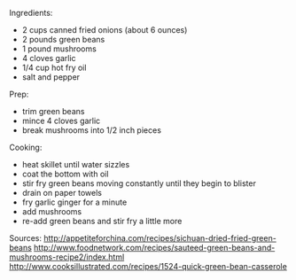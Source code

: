 Ingredients:
+ 2 cups canned fried onions (about 6 ounces)
+ 2 pounds green beans
+ 1 pound mushrooms
+ 4 cloves garlic
+ 1/4 cup hot fry oil
+ salt and pepper

Prep:
+ trim green beans
+ mince 4 cloves garlic
+ break mushrooms into 1/2 inch pieces

Cooking:
+ heat skillet until water sizzles
+ coat the bottom with oil
+ stir fry green beans moving constantly until they begin to blister
+ drain on paper towels
+ fry garlic ginger for a minute
+ add mushrooms
+ re-add green beans and stir fry a little more

Sources:
http://appetiteforchina.com/recipes/sichuan-dried-fried-green-beans
http://www.foodnetwork.com/recipes/sauteed-green-beans-and-mushrooms-recipe2/index.html
http://www.cooksillustrated.com/recipes/1524-quick-green-bean-casserole
